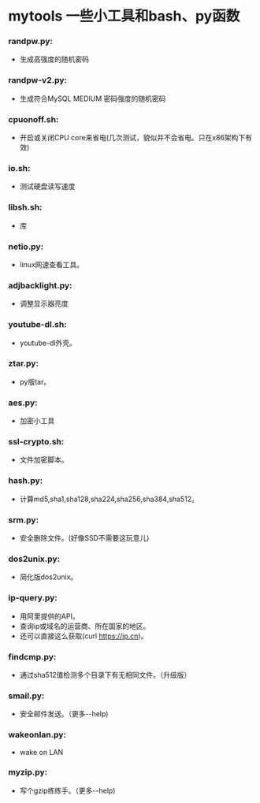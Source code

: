 # mytools 一些小工具和bash、py函数

### randpw.py:
* 生成高强度的随机密码

### randpw-v2.py:
* 生成符合MySQL MEDIUM 密码强度的随机密码

### cpuonoff.sh:
* 开启或关闭CPU core来省电(几次测试，貌似并不会省电。只在x86架构下有效)

### io.sh:
* 测试硬盘读写速度

### libsh.sh:
* 库

### netio.py:
* linux网速查看工具。

### adjbacklight.py:
* 调整显示器亮度

### youtube-dl.sh:
* youtube-dl外壳。

### ztar.py:
* py版tar。

### aes.py:
* 加密小工具

### ssl-crypto.sh:
* 文件加密脚本。

### hash.py:
* 计算md5,sha1,sha128,sha224,sha256,sha384,sha512。

### srm.py:
* 安全删除文件。(好像SSD不需要这玩意儿)

### dos2unix.py:
* 简化版dos2unix。

### ip-query.py:
* 用阿里提供的API。
* 查询ip或域名的运营商、所在国家的地区。
* 还可以直接这么获取(curl https://ip.cn)。

### findcmp.py:
* 通过sha512值检测多个目录下有无相同文件。（升级版）

### smail.py:
* 安全邮件发送。（更多--help)

### wakeonlan.py:
* wake on LAN

### myzip.py:
* 写个gzip练练手。（更多--help)